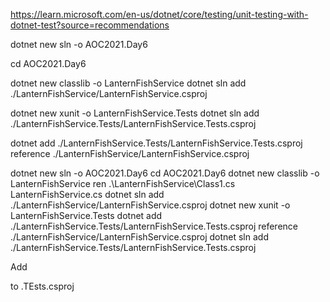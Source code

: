 https://learn.microsoft.com/en-us/dotnet/core/testing/unit-testing-with-dotnet-test?source=recommendations

dotnet new sln -o AOC2021.Day6

cd AOC2021.Day6

dotnet new classlib -o LanternFishService
dotnet sln add ./LanternFishService/LanternFishService.csproj

dotnet new xunit -o LanternFishService.Tests
dotnet sln add ./LanternFishService.Tests/LanternFishService.Tests.csproj

dotnet add ./LanternFishService.Tests/LanternFishService.Tests.csproj reference ./LanternFishService/LanternFishService.csproj




dotnet new sln -o AOC2021.Day6
cd AOC2021.Day6
dotnet new classlib -o LanternFishService
ren .\LanternFishService\Class1.cs LanternFishService.cs
dotnet sln add ./LanternFishService/LanternFishService.csproj
dotnet new xunit -o LanternFishService.Tests
dotnet add ./LanternFishService.Tests/LanternFishService.Tests.csproj reference ./LanternFishService/LanternFishService.csproj
dotnet sln add ./LanternFishService.Tests/LanternFishService.Tests.csproj

Add 
  <ItemGroup>
    <None Include="$(SolutionDir)Inputs\**" CopyToOutputDirectory="PreserveNewest" LinkBase="Inputs\" />
  </ItemGroup>

to .TEsts.csproj


